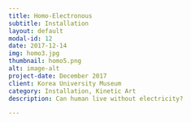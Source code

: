 ```yaml
---
title: Homo-Electronous
subtitle: Installation
layout: default
modal-id: 12
date: 2017-12-14
img: homo3.jpg
thumbnail: homo5.png
alt: image-alt
project-date: December 2017
client: Korea University Museum
category: Installation, Kinetic Art
description: Can human live without electricity?

---
```

